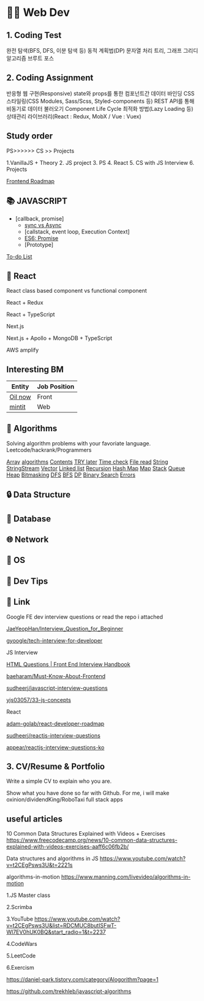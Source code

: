 # 👨‍💻 Web Dev

## 1. Coding Test

완전 탐색(BFS, DFS, 이분 탐색 등)
동적 계획법(DP)
문자열 처리
트리, 그래프
그리디 알고리즘
브루트 포스

## 2. Coding Assignment

반응형 웹 구현(Responsive)
state와 props를 통한 컴포넌트간 데이터 바인딩
CSS 스타일링(CSS Modules, Sass/Scss, Styled-components 등)
REST API를 통해 비동기로 데이터 불러오기
Component Life Cycle
최적화 방법(Lazy Loading 등)
상태관리 라이브러리(React : Redux, MobX / Vue : Vuex)

## Study order

PS>>>>>> CS >> Projects

1.VanillaJS + Theory
2. JS project
3. PS
4. React
5. CS with JS Interview
6. Projects

[Frontend Roadmap](https://roadmap.sh/frontend)

## 📚 JAVASCRIPT

* [callback, promise]
  * [sync vs Async](./docs/Javascript/AsynchronousProcessing.md)
  * [callstack, event loop, Execution Context]
  * [ES6: Promise](./docs/Javascript/Promise.md)
  * [Prototype]

[To-do List](https://www.youtube.com/playlist?list=PLkqwj9vc20pUitqvZrLPk-hTNv63EJqwg)

## 📘 React

React class based component vs functional component

React + Redux

React + TypeScript

Next.js

Next.js + Apollo + MongoDB + TypeScript

AWS amplify

## Interesting BM

| Entity | Job Position  |
| ------ | ------------- |
| [Oil now](https://mintit.co.kr/introduce/aboutMintit.do) | Front  |
| [mintit](https://mintit.co.kr/introduce/aboutMintit.do) | Web  |

## 📔 Algorithms

Solving algorithm problems with your favoriate language.
Leetcode/hackrank/Programmers

[Array](/array)
[algorithms](#algorithms)
[Contents](#contents)
[TRY later](#try-later)
[Time check](#time-check)
[File read](#file-read)
[String](#string)
[StringStream](#stringstream)
[Vector](#vector)
[Linked list](#linked-list)
[Recursion](#recursion)
[Hash Map](#hash-map)
[Map](#map)
[Stack](#stack)
[Queue](#queue)
[Heap](#heap)
[Bitmasking](#bitmasking)
[DFS](#dfs)
[BFS](#bfs)
[DP](#dp)
[Binary Search](#binary-search)
[Errors](#errors)

## 🔒 Data Structure

## 📓 Database

## 🌐 Network

## 🤖 OS

## 💯 Dev Tips

## 🔗 Link

Google FE dev interview questions or read the repo i attached

[JaeYeopHan/Interview_Question_for_Beginner](https://github.com/JaeYeopHan/Interview_Question_for_Beginner)

[gyoogle/tech-interview-for-developer](https://github.com/gyoogle/tech-interview-for-developer)

JS Interview

[HTML Questions | Front End Interview Handbook](https://yangshun.github.io/front-end-interview-handbook/en/html-questions)

[baeharam/Must-Know-About-Frontend](https://github.com/baeharam/Must-Know-About-Frontend)

[sudheerj/javascript-interview-questions](https://github.com/sudheerj/javascript-interview-questions)

[yjs03057/33-js-concepts](https://github.com/yjs03057/33-js-concepts)

React

[adam-golab/react-developer-roadmap](https://github.com/adam-golab/react-developer-roadmap)

[sudheerj/reactjs-interview-questions](https://github.com/sudheerj/reactjs-interview-questions)

[appear/reactjs-interview-questions-ko](https://github.com/appear/reactjs-interview-questions-ko)

## 3. CV/Resume & Portfolio

Write a simple CV to explain who you are.

Show what you have done so far with Github.
For me, i will make oxinion/dividendKing/RoboTaxi full stack apps

## useful articles

10 Common Data Structures Explained with Videos + Exercises
<https://www.freecodecamp.org/news/10-common-data-structures-explained-with-videos-exercises-aaff6c06fb2b/>

Data structures and algorithms in JS
<https://www.youtube.com/watch?v=t2CEgPsws3U&t=2221s>

algorithms-in-motion
<https://www.manning.com/livevideo/algorithms-in-motion>

1.JS Master class

2.Scrimba

3.YouTube
  <https://www.youtube.com/watch?v=t2CEgPsws3U&list=RDCMUC8butISFwT-Wl7EV0hUK0BQ&start_radio=1&t=2237>

  4.CodeWars

  5.LeetCode

  6.Exercism

  <https://daniel-park.tistory.com/category/Alogorithm?page=1>

  <https://github.com/trekhleb/javascript-algorithms>
